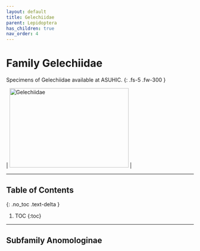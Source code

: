 ```yaml
---
layout: default
title: Gelechiidae
parent: Lepidoptera
has_children: true
nav_order: 4
---
```


# Family Gelechiidae

Specimens of Gelechiidae available at ASUHIC.
{: .fs-5 .fw-300 }


| [<img src="https://serv.biokic.asu.edu/imglib/ecdysis/ASU_ASUHIC/ASUHIC0090/ASUHIC0090401_habitus_dorsal_1578434073.jpg" alt="Gelechiidae" width="320" height="213.4">](https://serv.biokic.asu.edu/ecdysis/collections/individual/index.php?occid=650093)  | 


---

## Table of Contents
{: .no_toc .text-delta }

1. TOC
{:toc}

---


## Subfamily Anomologinae


